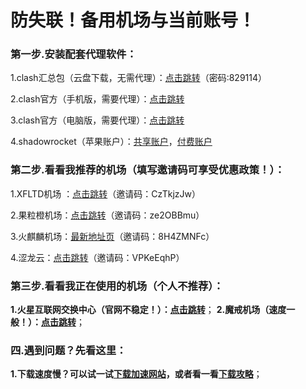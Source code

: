 # 防失联！备用机场与当前账号！

### 第一步.安装配套代理软件：
<p>1.clash汇总包（云盘下载，无需代理）：<a href="https://michaelzhu.lanzoub.com/b032s57wd">点击跳转</a>（密码:829114）
<p>2.clash官方（手机版，需要代理）：<a href="https://github.com/Kr328/ClashForAndroid/releases">点击跳转</a>
<p>3.clash官方（电脑版，需要代理）：<a href="https://github.com/Fndroid/clash_for_windows_pkg/releases">点击跳转</a>
<p>4.shadowrocket（苹果账户）：<a href="https://free.iosapp.icu/">共享账户</a>，<a href="https://yinuo123.gq/">付费账户</a>

### 第二步.看看我推荐的机场（填写邀请码可享受优惠政策！）：
<p>1.XFLTD机场 ：<a href="https://xftld.org/#/register?code=CzTkjzJw">点击跳转</a>（邀请码：CzTkjzJw）
<p>2.果粒橙机场：<a href="https://guolicheng.cc/index.php#/login">点击跳转</a>（邀请码：ze2OBBmu）
<p>3.火麒麟机场：<a href="https://a.krbee.win/">最新地址页</a>（邀请码：8H4ZMNFc）
<p>4.涩龙云：<a href="https://www.selom.xyz/#/login">点击跳转</a>（邀请码：VPKeEqhP）
  
### 第三步.看看我正在使用的机场（个人不推荐）：
**1.火星互联网交换中心（官网不稳定！）：<a href="https://console.marsix.net/#/login">点击跳转</a>**；
**2.魔戒机场（速度一般！）：<a href="https://mojie.me/#/dashboard">点击跳转</a>**；  

### 四.遇到问题？先看这里：

**1.下载速度慢？可以试一试<a href="https://gh.api.99988866.xyz/">下载加速网站</a>，或者看一看<a href="https://cloud.tencent.com/developer/article/2213558">下载攻略</a>**；





